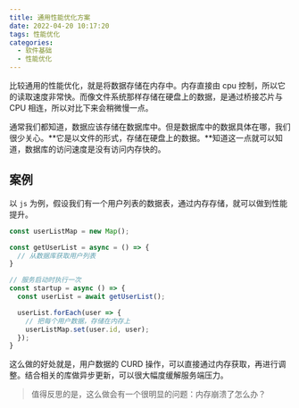 ```yaml
---
title: 通用性能优化方案
date: 2022-04-20 10:17:20
tags: 性能优化
categories:
  - 软件基础
  - 性能优化
---
```


比较通用的性能优化，就是将数据存储在内存中。内存直接由 cpu 控制，所以它的读取速度非常快。而像文件系统那样存储在硬盘上的数据，是通过桥接芯片与 CPU 相连，所以对比下来会稍微慢一点。

<!-- more -->

通常我们都知道，数据应该存储在数据库中。但是数据库中的数据具体在哪，我们很少关心。**它是以文件的形式，存储在硬盘上的数据。**知道这一点就可以知道，数据库的访问速度是没有访问内存快的。

## 案例

以 `js` 为例，假设我们有一个用户列表的数据表，通过内存存储，就可以做到性能提升。

```JavaScript
const userListMap = new Map();

const getUserList = async = () => {
  // 从数据库获取用户列表
}

// 服务启动时执行一次
const startup = async () => {
  const userList = await getUserList();

  userList.forEach(user => {
    // 把每个用户数据，存储在内存上
    userListMap.set(user.id, user);
  });
}
```

这么做的好处就是，用户数据的 CURD 操作，可以直接通过内存获取，再进行调整。结合相关的库做异步更新，可以很大幅度缓解服务端压力。

> 值得反思的是，这么做会有一个很明显的问题：内存崩溃了怎么办？
